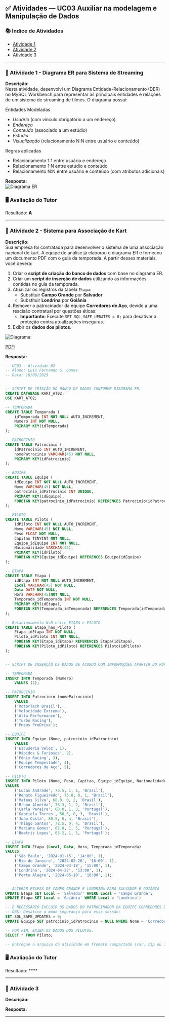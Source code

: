 
## ✅ Atividades — UC03 Auxiliar na modelagem e Manipulação de Dados


### 📚 Índice de Atividades
- [Atividade 1](#-atividade-1---diagrama-er-para-sistema-de-streaming)
- [Atividade 2](#-atividade-2---sistema-para-associação-de-kart)
- [Atividade 3](#-atividade-3)

---

### 📝 Atividade 1 - Diagrama ER para Sistema de Streaming

**Descrição:**  
Nesta atividade, desenvolvi um Diagrama Entidade-Relacionamento (DER) no MySQL Workbench para representar as principais entidades e relações de um sistema de streaming de filmes.
O diagrama possui:

Entidades Modeladas
- *Usuário* (com vínculo obrigatório a um endereço)
- *Endereço*
- *Conteúdo* (associado a um estúdio)
- *Estúdio*
- *Visualização* (relacionamento N:N entre usuário e conteúdo)

Regras aplicadas
- Relacionamento 1:1 entre usuário e endereço  
- Relacionamento 1:N entre estúdio e conteúdo  
- Relacionamento N:N entre usuário e conteúdo (com atributos adicionais)

**Resposta:**  
![Diagrama ER](./Material/Atividade01_DER.png)


### 🖥️ Avaliação do Tutor

Resultado: **A**

---

### 📝 Atividade 2 - Sistema para Associação de Kart

**Descrição:**  
Sua empresa foi contratada para desenvolver o sistema de uma associação nacional de kart. A equipe de análise já elaborou o diagrama ER e forneceu um documento PDF com o guia da temporada. A partir desses materiais, você deverá:

1. Criar o **script de criação do banco de dados** com base no diagrama ER.
2. Criar um **script de inserção de dados** utilizando as informações contidas no guia da temporada.
3. Atualizar os registros da tabela `Etapa`:
   - Substituir **Campo Grande** por **Salvador**
   - Substituir **Londrina** por **Goiânia**
4. Remover o patrocinador da equipe **Corredores de Aço**, devido a uma rescisão contratual por questões éticas:
   - **Importante:** Execute `SET SQL_SAFE_UPDATES = 0;` para desativar a proteção contra atualizações inseguras.
5. Exibir os **dados dos pilotos**.

![Diagrama:](./Material/Atividade02.png)

[PDF:](./Material/atividade2_guia_da_temporada_de_kart.pdf)


**Resposta:**  

```sql
-- UC03 - Atividade 02
-- Aluno: Luis Fernando S. Gomes
-- Data: 18/06/2025


-- SCRIPT DE CRIAÇÃO DO BANCO DE DADOS CONFORME DIAGRAMA ER:
CREATE DATABASE KART_AT02;
USE KART_AT02;

-- TEMPORADA
CREATE TABLE Temporada (
	idTemporada INT NOT NULL AUTO_INCREMENT,
	Numero INT NOT NULL,
	PRIMARY KEY(idTemporada)
);

-- PATROCINIO
CREATE TABLE Patrocinio (
	idPatrocinio INT AUTO_INCREMENT,
 	nomePatrocinio VARCHAR(45) NOT NULL,
	PRIMARY KEY(idPatrocinio)
);

-- EQUIPE
CREATE TABLE Equipe (
	idEquipe INT NOT NULL AUTO_INCREMENT,
	Nome VARCHAR(45) NOT NULL,
	patrocinio_idPatrocinio INT UNIQUE,
	PRIMARY KEY(idEquipe),
	FOREIGN KEY(patrocinio_idPatrocinio) REFERENCES Patrocinio(idPatrocinio)
);

-- PILOTO
CREATE TABLE Piloto (
	idPiloto INT NOT NULL AUTO_INCREMENT,
	Nome VARCHAR(45) NOT NULL,
	Peso FLOAT NOT NULL,
	Capitao TINYINT NOT NULL,
	Equipe_idEquipe INT NOT NULL,
	Nacionalidade VARCHAR(45),
	PRIMARY KEY(idPiloto),
	FOREIGN KEY(Equipe_idEquipe) REFERENCES Equipe(idEquipe)
);

-- ETAPA
CREATE TABLE Etapa (
	idEtapa INT NOT NULL AUTO_INCREMENT,
	Local VARCHAR(45) NOT NULL,
	Data DATE NOT NULL,
	Hora VARCHAR(45)NOT NULL,
	Temporada_idTemporada INT NOT NULL,
	PRIMARY KEY(idEtapa),
	FOREIGN KEY(Temporada_idTemporada) REFERENCES Temporada(idTemporada)
);

-- Relacionamento N:N entre ETAPA e PILOTO
CREATE TABLE Etapa_has_Piloto (
	Etapa_idEtapa INT NOT NULL,
	Piloto_idPiloto INT NOT NULL,
	FOREIGN KEY(Etapa_idEtapa) REFERENCES Etapa(idEtapa),
	FOREIGN KEY(Piloto_idPiloto) REFERENCES Piloto(idPiloto)
);


-- SCRIPT DE INSERÇÃO DE DADOS DE ACORDO COM INFORMAÇÕES APARTIR DO PDF

-- TEMPORADA
INSERT INTO Temporada (Numero)
	VALUES (1);

-- PATROCINIO
INSERT INTO Patrocinio (nomePatrocinio)
	VALUES
	('MotorTech Brasil'),
	('Velocidade Extrema'),
	('Alta Performance'),
	('Turbo Racing'),
	('Pneus ProDrive');

-- EQUIPE
INSERT INTO Equipe (Nome, patrocinio_idPatrocinio)
	VALUES
	('Escuderia Veloz', 1),
	('Rápidos & Furiosos', 2),
	('Fênix Racing', 3),
	('Equipe Tempestade', 4),
	('Corredores de Aço', 5);

-- PILOTO
INSERT INTO Piloto (Nome, Peso, Capitao, Equipe_idEquipe, Nacionalidade)
VALUES
	('Lucas Andrade', 70.5, 1, 1, 'Brasil'),
	('Renato Figueiredo', 75.0, 0, 1, 'Brasil'),
	('Mateus Silva', 68.0, 0, 2, 'Brasil'),
	('Bruno Almeida', 78.3, 1, 2, 'Brasil'),
	('Carla Pereira', 60.0, 1, 3, 'Portugal'),
	('Gabriela Torres', 58.5, 0, 3, 'Brasil'),
	('João Costa', 80.5, 0, 4, 'Brasil'),
	('Thiago Santos', 72.5, 0, 4, 'Brasil'),
	('Mariana Gomes', 62.0, 1, 5, 'Portugal'),
	('Beatriz Lopes', 63.2, 1, 5, 'Portugal');

-- ETAPA
INSERT INTO Etapa (Local, Data, Hora, Temporada_idTemporada)
VALUES
	('São Paulo', '2024-01-15', '14:00', 1),
	('Rio de Janeiro', '2024-02-20', '16:00', 1),
	('Campo Grande', '2024-03-18', '15:00', 1),
	('Londrina', '2024-04-22', '13:00', 1),
	('Porto Alegre', '2024-05-10', '10:00', 1);


-- ALTERAR ETAPAS DE CAMPO GRANDE E LONDRINA PARA SALVADOR E GOIÂNIA
UPDATE Etapa SET Local = 'Salvador' WHERE Local = 'Campo Grande';
UPDATE Etapa SET Local = 'Goiânia' WHERE Local = 'Londrina';

-- É NECESSÁRIO EXCLUIR OS DADOS DO PATROCINADOR DA EQUIPE CORREDORES DE AÇO.
-- OBS: Desative o modo segurança para essa sessão:
SET SQL_SAFE_UPDATES = 0;
UPDATE Equipe SET patrocinio_idPatrocinio = NULL WHERE Nome = 'Corredores de Aço';

-- POR FIM, EXIBA OS DADOS DOS PILOTOS.
SELECT * FROM Piloto;

-- Entregue o arquivo da atividade em fromato compactado (rar, zip ou 7z) com o scripts
```

### 🖥️ Avaliação do Tutor

Resultado: ****

---

### 📝 Atividade 3

**Descrição:**  


**Resposta:**  


---
